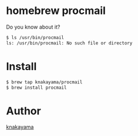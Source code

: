 homebrew procmail
=================

Do you know about it?

```bash
$ ls /usr/bin/procmail
ls: /usr/bin/procmail: No such file or directory
```
# Install

```bash
$ brew tap knakayama/procmail
$ brew install procmail
```

# Author

[knakayama](https://github.com/knakayama)
